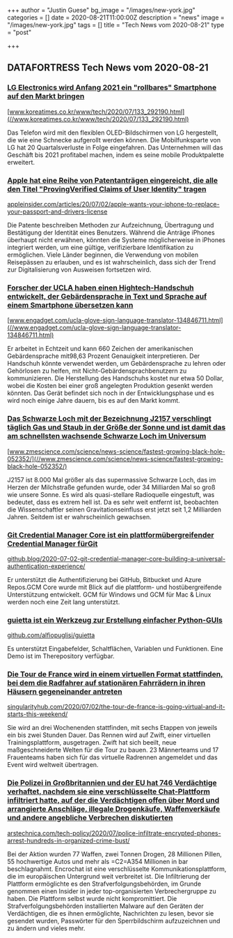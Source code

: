 +++
author = "Justin Guese"
bg_image = "/images/new-york.jpg"
categories = []
date = 2020-08-21T11:00:00Z
description = "news"
image = "/images/new-york.jpg"
tags = []
title = "Tech News vom 2020-08-21"
type = "post"

+++

        
## DATAFORTRESS Tech News vom 2020-08-21





### [LG Electronics wird Anfang 2021 ein "rollbares" Smartphone auf den Markt bringen](//www.koreatimes.co.kr/www/tech/2020/07/133_292190.html)


[www.koreatimes.co.kr/www/tech/2020/07/133_292190.html](//www.koreatimes.co.kr/www/tech/2020/07/133_292190.html)


Das Telefon wird mit den flexiblen OLED-Bildschirmen von LG hergestellt, die wie eine Schnecke aufgerollt werden können. Die Mobilfunksparte von LG hat 20 Quartalsverluste in Folge eingefahren. Das Unternehmen will das Geschäft bis 2021 profitabel machen, indem es seine mobile Produktpalette erweitert.


### [Apple hat eine Reihe von Patentanträgen eingereicht, die alle den Titel "ProvingVerified Claims of User Identity" tragen](//appleinsider.com/articles/20/07/02/apple-wants-your-iphone-to-replace-your-passport-and-drivers-license)


[appleinsider.com/articles/20/07/02/apple-wants-your-iphone-to-replace-your-passport-and-drivers-license](//appleinsider.com/articles/20/07/02/apple-wants-your-iphone-to-replace-your-passport-and-drivers-license)


Die Patente beschreiben Methoden zur Aufzeichnung, Übertragung und Bestätigung der Identität eines Benutzers. Während die Anträge iPhones überhaupt nicht erwähnen, könnten die Systeme möglicherweise in iPhones integriert werden, um eine gültige, verifizierbare Identifikation zu ermöglichen. Viele Länder beginnen, die Verwendung von mobilen Reisepässen zu erlauben, und es ist wahrscheinlich, dass sich der Trend zur Digitalisierung von Ausweisen fortsetzen wird.


### [Forscher der UCLA haben einen Hightech-Handschuh entwickelt, der Gebärdensprache in Text und Sprache auf einem Smartphone übersetzen kann](//www.engadget.com/ucla-glove-sign-language-translator-134846711.html)


[www.engadget.com/ucla-glove-sign-language-translator-134846711.html](//www.engadget.com/ucla-glove-sign-language-translator-134846711.html)


Er arbeitet in Echtzeit und kann 660 Zeichen der amerikanischen Gebärdensprache mit98,63 Prozent Genauigkeit interpretieren. Der Handschuh könnte verwendet werden, um Gebärdensprache zu lehren oder Gehörlosen zu helfen, mit Nicht-Gebärdensprachbenutzern zu kommunizieren. Die Herstellung des Handschuhs kostet nur etwa 50 Dollar, wobei die Kosten bei einer groß angelegten Produktion gesenkt werden könnten. Das Gerät befindet sich noch in der Entwicklungsphase und es wird noch einige Jahre dauern, bis es auf den Markt kommt.


### [Das Schwarze Loch mit der Bezeichnung J2157 verschlingt täglich Gas und Staub in der Größe der Sonne und ist damit das am schnellsten wachsende Schwarze Loch im Universum](//www.zmescience.com/science/news-science/fastest-growing-black-hole-052352/)


[www.zmescience.com/science/news-science/fastest-growing-black-hole-052352/](//www.zmescience.com/science/news-science/fastest-growing-black-hole-052352/)


J2157 ist 8.000 Mal größer als das supermassive Schwarze Loch, das im Herzen der Milchstraße gefunden wurde, oder 34 Milliarden Mal so groß wie unsere Sonne. Es wird als quasi-stellare Radioquelle eingestuft, was bedeutet, dass es extrem hell ist. Da es sehr weit entfernt ist, beobachten die Wissenschaftler seinen Gravitationseinfluss erst jetzt seit 1,2 Milliarden Jahren. Seitdem ist er wahrscheinlich gewachsen.


### [Git Credential Manager Core ist ein plattformübergreifender Credential Manager fürGit](//github.blog/2020-07-02-git-credential-manager-core-building-a-universal-authentication-experience/)


[github.blog/2020-07-02-git-credential-manager-core-building-a-universal-authentication-experience/](//github.blog/2020-07-02-git-credential-manager-core-building-a-universal-authentication-experience/)


Er unterstützt die Authentifizierung bei GitHub, Bitbucket und Azure Repos.GCM Core wurde mit Blick auf die plattform- und hostübergreifende Unterstützung entwickelt. GCM für Windows und GCM für Mac & Linux werden noch eine Zeit lang unterstützt.


### [guietta ist ein Werkzeug zur Erstellung einfacher Python-GUIs](//github.com/alfiopuglisi/guietta)


[github.com/alfiopuglisi/guietta](//github.com/alfiopuglisi/guietta)


Es unterstützt Eingabefelder, Schaltflächen, Variablen und Funktionen. Eine Demo ist im Therepository verfügbar.


### [Die Tour de France wird in einem virtuellen Format stattfinden, bei dem die Radfahrer auf stationären Fahrrädern in ihren Häusern gegeneinander antreten](//singularityhub.com/2020/07/02/the-tour-de-france-is-going-virtual-and-it-starts-this-weekend/)


[singularityhub.com/2020/07/02/the-tour-de-france-is-going-virtual-and-it-starts-this-weekend/](//singularityhub.com/2020/07/02/the-tour-de-france-is-going-virtual-and-it-starts-this-weekend/)


Sie wird an drei Wochenenden stattfinden, mit sechs Etappen von jeweils ein bis zwei Stunden Dauer. Das Rennen wird auf Zwift, einer virtuellen Trainingsplattform, ausgetragen. Zwift hat sich beeilt, neue maßgeschneiderte Welten für die Tour zu bauen. 23 Männerteams und 17 Frauenteams haben sich für das virtuelle Radrennen angemeldet und das Event wird weltweit übertragen.


### [Die Polizei in Großbritannien und der EU hat 746 Verdächtige verhaftet, nachdem sie eine verschlüsselte Chat-Plattform infiltriert hatte, auf der die Verdächtigen offen über Mord und arrangierte Anschläge, illegale Drogenkäufe, Waffenverkäufe und andere angebliche Verbrechen diskutierten](//arstechnica.com/tech-policy/2020/07/police-infiltrate-encrypted-phones-arrest-hundreds-in-organized-crime-bust/)


[arstechnica.com/tech-policy/2020/07/police-infiltrate-encrypted-phones-arrest-hundreds-in-organized-crime-bust/](//arstechnica.com/tech-policy/2020/07/police-infiltrate-encrypted-phones-arrest-hundreds-in-organized-crime-bust/)


Bei der Aktion wurden 77 Waffen, zwei Tonnen Drogen, 28 Millionen Pillen, 55 hochwertige Autos und mehr als =C2=A354 Millionen in bar beschlagnahmt. Encrochat ist eine verschlüsselte Kommunikationsplattform, die im europäischen Untergrund weit verbreitet ist. Die Infiltrierung der Plattform ermöglichte es den Strafverfolgungsbehörden, im Grunde genommen einen Insider in jeder top-organisierten Verbrechergruppe zu haben. Die Plattform selbst wurde nicht kompromittiert. Die Strafverfolgungsbehörden installierten Malware auf den Geräten der Verdächtigen, die es ihnen ermöglichte, Nachrichten zu lesen, bevor sie gesendet wurden, Passwörter für den Sperrbildschirm aufzuzeichnen und zu ändern und vieles mehr.